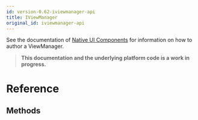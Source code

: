 ```yaml
---
id: version-0.62-iviewmanager-api
title: IViewManager
original_id: iviewmanager-api
---
```


See the documentation of [Native UI Components](view-managers.md) for information on how to author a ViewManager.

>**This documentation and the underlying platform code is a work in progress.**

# Reference

## Methods


<!-- // Copyright (c) Microsoft Corporation.
// Licensed under the MIT License.

import "IReactModuleBuilder.idl";
import "IReactContext.idl";

#include "NamespaceRedirect.h"

namespace Microsoft.ReactNative
{
  [webhosthidden]
  enum ViewManagerPropertyType
  {
    Boolean,
    Number,
    String,
    Array,
    Map,
    Color,
  };

  [webhosthidden]
  interface IViewManager
  {
    String Name { get; };

    XAML_NAMESPACE.FrameworkElement CreateView();
  }

  [webhosthidden]
  interface IViewManagerWithReactContext
  {
    IReactContext ReactContext { get; set; };
  }

  [webhosthidden]
  interface IViewManagerWithExportedViewConstants
  {
    ConstantProviderDelegate ExportedViewConstants { get; };
  }

  [webhosthidden]
  interface IViewManagerWithNativeProperties
  {
    IMapView<String, ViewManagerPropertyType> NativeProps { get; };

    void UpdateProperties(XAML_NAMESPACE.FrameworkElement view, IJSValueReader propertyMapReader);
  }

  [webhosthidden]
  interface IViewManagerWithCommands
  {
    IVectorView<String> Commands { get; };

    void DispatchCommand(XAML_NAMESPACE.FrameworkElement view, String commandId, IJSValueReader commandArgsReader);
  }

  [webhosthidden]
  interface IViewManagerWithExportedEventTypeConstants
  {
    ConstantProviderDelegate ExportedCustomBubblingEventTypeConstants { get; };

    ConstantProviderDelegate ExportedCustomDirectEventTypeConstants { get; };
  }

  [webhosthidden]
  interface IViewManagerWithChildren
  {
    void AddView(XAML_NAMESPACE.FrameworkElement parent, XAML_NAMESPACE.UIElement child, Int64 index);

    void RemoveAllChildren(XAML_NAMESPACE.FrameworkElement parent);

    void RemoveChildAt(XAML_NAMESPACE.FrameworkElement parent, Int64 index);

    void ReplaceChild(XAML_NAMESPACE.FrameworkElement parent, XAML_NAMESPACE.UIElement oldChild, XAML_NAMESPACE.UIElement newChild);
  }
} // namespace Microsoft.ReactNative -->
